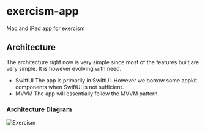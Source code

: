 # exercism-app
Mac and iPad app for exercism 

## Architecture 
The architecture right now is very simple since most of the features built are very simple. It is however evolving with need. 
- SwiftUI 
    The app is primarily in SwiftUI. However we borrow some appkit components when SwiftUI is not sufficient. 
- MVVM 
    The app will essentially follow the MVVM pattern. 
### Architecture Diagram
![Exercism](https://user-images.githubusercontent.com/23118371/196192446-afc28329-f37e-4755-b50a-11cf314aa778.png)
